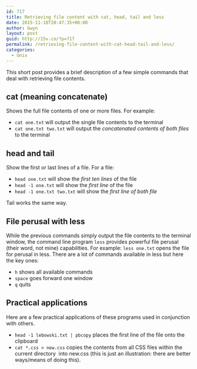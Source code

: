 ```yaml
---
id: 717
title: Retrieving file content with cat, head, tail and less
date: 2015-11-18T20:47:35+00:00
author: Gwyn
layout: post
guid: http://15v.co/?p=717
permalink: /retrieving-file-content-with-cat-head-tail-and-less/
categories:
  - Unix
---
```

This short post provides a brief description of a few simple commands that deal with retrieving file contents.

## cat (meaning concatenate)

Shows the full file contents of one or more files. For example:

  * `cat one.txt` will output the single file contents to the terminal
  * `cat one.txt two.txt` will output the _concatenated contents of both files_ to the terminal

## head and tail

Show the first or last lines of a file. For a file:

  * `head one.txt` will show the _first ten lines_ of the file
  * `head -1 one.txt` will show the _first line_ of the file
  * `head -1 one.txt two.txt` will show the _first line of both file_

Tail works the same way.

## File perusal with less

While the previous commands simply output the file contents to the terminal window, the command line program `less` provides powerful file perusal (their word, not mine) capabilities. For example: `less one.txt` opens the file for perusal in less. There are a lot of commands available in less but here the key ones:

  * `h` shows all available commands
  * `space` goes forward one window
  * `q` quits

## Practical applications

Here are a few practical applications of these programs used in conjunction with others.

  * `head -1 lebowski.txt | pbcopy` places the first line of the file onto the clipboard
  * `cat *.css > new.css` copies the contents from all CSS files within the current directory  into new.css (this is just an illustration: there are better ways/means of doing this).